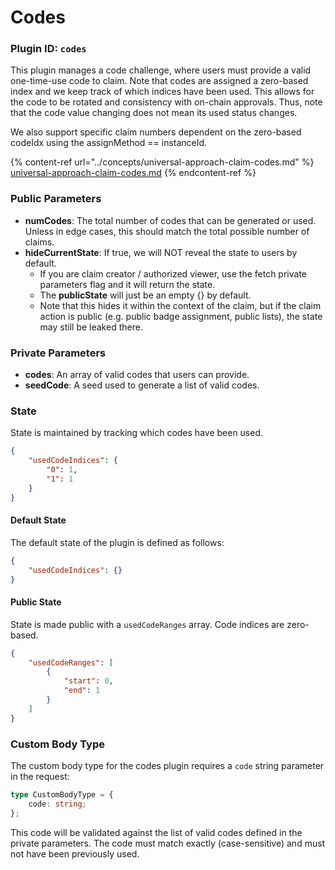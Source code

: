 # Codes

### Plugin ID: `codes`

This plugin manages a code challenge, where users must provide a valid one-time-use code to claim. Note that codes are assigned a zero-based index and we keep track of which indices have been used. This allows for the code to be rotated and consistency with on-chain approvals. Thus, note that the code value changing does not mean its used status changes.

We also support specific claim numbers dependent on the zero-based codeIdx using the assignMethod == instanceId.

{% content-ref url="../concepts/universal-approach-claim-codes.md" %}
[universal-approach-claim-codes.md](../concepts/universal-approach-claim-codes.md)
{% endcontent-ref %}

### Public Parameters

* **numCodes**: The total number of codes that can be generated or used. Unless in edge cases, this should match the total possible number of claims.
* **hideCurrentState**: If true, we will NOT reveal the state to users by default.
  * If you are claim creator / authorized viewer, use the fetch private parameters flag and it will return the state.
  * The **publicState** will just be an empty {} by default.
  * Note that this hides it within the context of the claim, but if the claim action is public (e.g. public badge assignment, public lists), the state may still be leaked there.

### Private Parameters

* **codes**: An array of valid codes that users can provide.
* **seedCode**: A seed used to generate a list of valid codes.

### State

State is maintained by tracking which codes have been used.

```json
{
    "usedCodeIndices": {
        "0": 1,
        "1": 1
    }
}
```

#### Default State

The default state of the plugin is defined as follows:

```json
{
    "usedCodeIndices": {}
}
```

#### Public State

State is made public with a `usedCodeRanges` array. Code indices are zero-based.

```json
{
    "usedCodeRanges": [
        {
            "start": 0,
            "end": 1
        }
    ]
}
```

### Custom Body Type

The custom body type for the codes plugin requires a `code` string parameter in the request:

```typescript
type CustomBodyType = {
    code: string;
};
```

This code will be validated against the list of valid codes defined in the private parameters. The code must match exactly (case-sensitive) and must not have been previously used.
